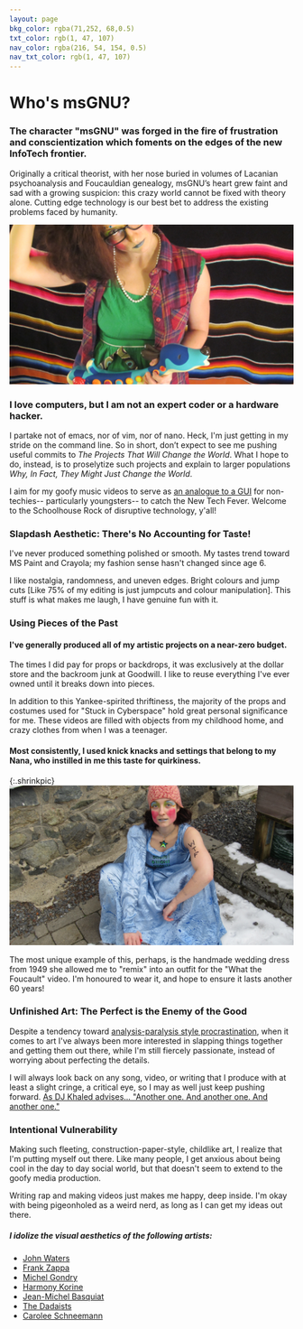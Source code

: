 ```yaml
---
layout: page
bkg_color: rgba(71,252, 68,0.5)
txt_color: rgb(1, 47, 107)
nav_color: rgba(216, 54, 154, 0.5)
nav_txt_color: rgb(1, 47, 107)
---
```


# **Who's msGNU?**

### The character "msGNU" was forged in the fire of frustration and conscientization which foments on the edges of the new InfoTech frontier.

Originally a critical theorist, with her nose buried in volumes of Lacanian psychoanalysis and Foucauldian genealogy, msGNU’s heart grew faint and sad with a growing suspicion: this crazy world cannot be fixed with theory alone. Cutting edge technology is our best bet to address the existing problems faced by humanity.

![msGNU](/images/guitar.JPG)


### I love computers, but I am not an expert coder or a hardware hacker.
I partake not of emacs, nor of vim, nor of nano. Heck, I'm just getting in my stride on the command line. So in short, don’t expect to see me pushing useful commits to *The Projects That Will Change the World*. What I hope to do, instead, is to proselytize such projects and explain to larger populations *Why, In Fact, They Might Just Change the World*.

I aim for my goofy music videos to serve as [an analogue to a GUI](https://en.wikipedia.org/wiki/Graphical_user_interface) for non-techies-- particularly youngsters-- to catch the New Tech Fever. Welcome to the Schoolhouse Rock of disruptive technology, y'all!

### Slapdash Aesthetic: There's No Accounting for Taste!

I've never produced something polished or smooth. My tastes trend toward MS Paint and Crayola; my fashion sense hasn't changed since age 6.

I like nostalgia, randomness, and uneven edges. Bright colours and jump cuts [Like 75% of my editing is just jumpcuts and colour manipulation]. This stuff is what makes me laugh, I have genuine fun with it.
<!-- I don't care how jarring they are, I'll always take a hard cut over a proper transition. -->
<!-- In short, I share my aesthetic tastes with a lot of 6 year olds. I never grew out of goofy Crayola-style crafts, and I don't intend to.  -->

### Using Pieces of the Past

#### I've generally produced all of my artistic projects on a near-zero budget.

The times I did pay for props or backdrops, it was exclusively at the dollar store and the backroom junk at Goodwill. I like to reuse everything I've ever owned until it breaks down into pieces.

In addition to this Yankee-spirited thriftiness, the majority of the props and costumes used for "Stuck in Cyberspace" hold great personal significance for me. These videos are filled with objects from my childhood home, and crazy clothes from when I was a teenager.

#### Most consistently, I used knick knacks and settings that belong to my Nana, who instilled in me this taste for quirkiness.

{:.shrinkpic}
![Thanks, Nana!](/images/foucaultporch.JPG)
<br>

The most unique example of this, perhaps, is the handmade wedding dress from 1949 she allowed me to "remix" into an outfit for the "What the Foucault" video. I'm honoured to wear it, and hope to ensure it lasts another 60 years!

### Unfinished Art: The Perfect is the Enemy of the Good

Despite a tendency toward [analysis-paralysis style procrastination](https://web.archive.org/web/20160708010435/https://blog.todoist.com/2015/07/08/analysis-paralysis-and-your-productivity/), when it comes to art I've always been more interested in slapping things together and getting them out there, while I'm still fiercely passionate, instead of worrying about perfecting the details.

I will always look back on any song, video, or writing that I produce with at least a slight cringe, a critical eye, so I may as well just keep pushing forward. [As DJ Khaled advises... "Another one. And another one. And another one."](https://youtu.be/Jo-0ytcEXKg)

### Intentional Vulnerability

Making such fleeting, construction-paper-style, childlike art, I realize that I'm putting myself out there. Like many people, I get anxious about being cool in the day to day social world, but that doesn't seem to extend to the goofy media production.

Writing rap and making videos just makes me happy, deep inside. I'm okay with being pigeonholed as a weird nerd, as long as I can get my ideas out there.

##### I idolize the visual aesthetics of the following artists:

* [John Waters](https://youtu.be/M6JNevrNvFk)
* [Frank Zappa](https://youtu.be/6f1MRrNMNSQ)
* [Michel Gondry](https://youtu.be/XJnhaXwK86M)
* [Harmony Korine](https://youtu.be/BUsB3S0CfKE)
* [Jean-Michel Basquiat](http://basquiat.com/)
* [The Dadaists](https://web.archive.org/web/20160131161705/http://www.dadart.com/dadaism/dada/020-history-dada-movement.html)
* [Carolee Schneemann](http://ubu.com/film/schneemann.html)



<!-- I would never have written any of these songs if it weren't for the academic and theoretical inspirations which sparked them off. The [Bibliography](/pdfs/chelsea_palmer_2015_SIC_bibliography.pdf) is an exhaustive list of the six-month-cram-session of reading that allowed this to happen. To pick a few favourites:

* David Beer
* Siva Vaidhyanathan
* Ursula Franklin
* danah boyd
* Lawrence Lessig
* Geert Lovink
* Ray Kurzweil
* Jose van Dijck
* Mark Poster -->

